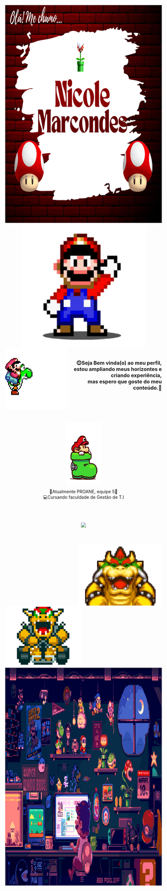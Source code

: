 <div>
 <img align="center" height="700vh" src="giithub img/personalizado (1).png"  />
</div>
 
<div align = "center">
<img align="center" height="400vh" src="giithub img/mario.tchau.gif"  />
</div>

<div align="center">
 <img align="left" height="200vh" src="giithub img/mario.yoshi.gif"  />
<br> <h3 align="right"> 😊Seja Bem vinda(o) ao meu perfil, <br> estou ampliando meus horizontes e criando experiência,<br> mas espero que goste do meu conteúdo.🥰 </h3><br/><br/><br/><br/><br/>
</div>


 
<div align = "center">
<img align="center" height="200vh" src="giithub img/mario.bota.gif"  />
<p align= "center">💙Atualmente PROANE, equipe 5💙
<br>💻Cursando faculdade de Gestão de T.I </p><br>
</div><br/><br/>


<div align="center">
  
<picture align="center">
  <source
    srcset="https://github-readme-stats.vercel.app/api?username=Ni15Marcondess&show_icons=true&theme=tokyonight"
    media="(prefers-color-scheme: dark)"
  />
  <source
    srcset="https://github-readme-stats.vercel.app/api?username=Ni15Marcondess&show_icons=true"
    media="(prefers-color-scheme: light), (prefers-color-scheme: no-preference)"
  />
  <img align="center" src="https://github-readme-stats.vercel.app/api?username=Ni15Marcondess&show_icons=true" />
</picture><br/><br/><br/><br/>
 
</div>


<div align= "center">
 <img align = "right" height="200vh" src="giithub img/bowser.rindo.gif"  />
 <img align = "left" height="200vh" src="giithub img/bowser.carro.gif"  />
</div><br/><br/><br/><br/><br/><br/>

<br/><br/><br/><br/><div>
 <img align ="center" height="700vh" src="giithub img/mario.codando.gif" />
</div>

